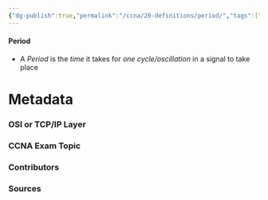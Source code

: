 ```yaml
---
{"dg-publish":true,"permalink":"/ccna/20-definitions/period/","tags":["defs_ccna"],"created":"2023-11-07T11:16:34.367-08:00","updated":"2023-11-07T11:17:36.839-08:00"}
---
```


#### Period
- A *Period* is the *time* it takes for *one cycle/oscillation* in a signal to take place







# Metadata
### OSI or TCP/IP Layer

### CCNA Exam Topic

### Contributors

### Sources


